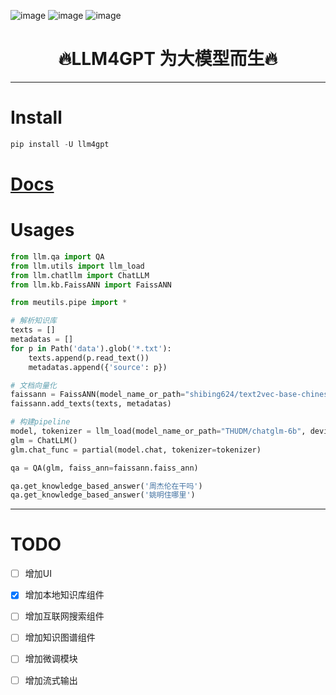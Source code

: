![image](https://img.shields.io/pypi/v/llm4gpt.svg) ![image](https://img.shields.io/travis/yuanjie-ai/llm4gpt.svg) ![image](https://readthedocs.org/projects/llm4gpt/badge/?version=latest)



<h1 align = "center">🔥LLM4GPT 为大模型而生🔥</h1>

---

# Install

```python
pip install -U llm4gpt
```

# [Docs](https://jie-yuan.github.io/llm4gpt/)

# Usages

```python
from llm.qa import QA
from llm.utils import llm_load
from llm.chatllm import ChatLLM
from llm.kb.FaissANN import FaissANN

from meutils.pipe import *

# 解析知识库
texts = []
metadatas = []
for p in Path('data').glob('*.txt'):
    texts.append(p.read_text())
    metadatas.append({'source': p})

# 文档向量化
faissann = FaissANN(model_name_or_path="shibing624/text2vec-base-chinese")
faissann.add_texts(texts, metadatas)

# 构建pipeline
model, tokenizer = llm_load(model_name_or_path="THUDM/chatglm-6b", device='cpu')
glm = ChatLLM()
glm.chat_func = partial(model.chat, tokenizer=tokenizer)

qa = QA(glm, faiss_ann=faissann.faiss_ann)

qa.get_knowledge_based_answer('周杰伦在干吗')
qa.get_knowledge_based_answer('姚明住哪里')
```

---

# TODO

- [ ] 增加UI

- [x] 增加本地知识库组件

- [ ] 增加互联网搜索组件

- [ ] 增加知识图谱组件

- [ ] 增加微调模块

- [ ] 增加流式输出



